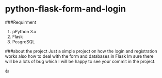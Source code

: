 # python-flask-form-and-login

###Requirment

1. pPython 3.x
2. Flask
3. PosgreSQL

###about the project
 Just a simple project on how the login and registration works also how to deal with the form and
databases in Flask Im sure there will be a lots of bug which I will be happy to see your commit in the project.


:+1:

